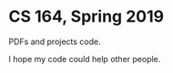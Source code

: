 # CS 164, Spring 2019

[Course Information]: http://www-inst.eecs.berkeley.edu/~cs164/sp19/

PDFs and projects code.

I hope my code could help other people.